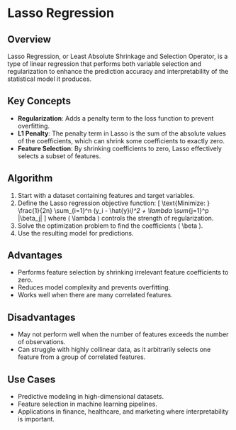 # Lasso Regression

## Overview
Lasso Regression, or Least Absolute Shrinkage and Selection Operator, is a type of linear regression that performs both variable selection and regularization to enhance the prediction accuracy and interpretability of the statistical model it produces.

## Key Concepts
- **Regularization**: Adds a penalty term to the loss function to prevent overfitting.
- **L1 Penalty**: The penalty term in Lasso is the sum of the absolute values of the coefficients, which can shrink some coefficients to exactly zero.
- **Feature Selection**: By shrinking coefficients to zero, Lasso effectively selects a subset of features.

## Algorithm
1. Start with a dataset containing features and target variables.
2. Define the Lasso regression objective function:
    \[
    \text{Minimize: } \frac{1}{2n} \sum_{i=1}^n (y_i - \hat{y}_i)^2 + \lambda \sum_{j=1}^p |\beta_j|
    \]
    where \( \lambda \) controls the strength of regularization.
3. Solve the optimization problem to find the coefficients \( \beta \).
4. Use the resulting model for predictions.

## Advantages
- Performs feature selection by shrinking irrelevant feature coefficients to zero.
- Reduces model complexity and prevents overfitting.
- Works well when there are many correlated features.

## Disadvantages
- May not perform well when the number of features exceeds the number of observations.
- Can struggle with highly collinear data, as it arbitrarily selects one feature from a group of correlated features.

## Use Cases
- Predictive modeling in high-dimensional datasets.
- Feature selection in machine learning pipelines.
- Applications in finance, healthcare, and marketing where interpretability is important.
